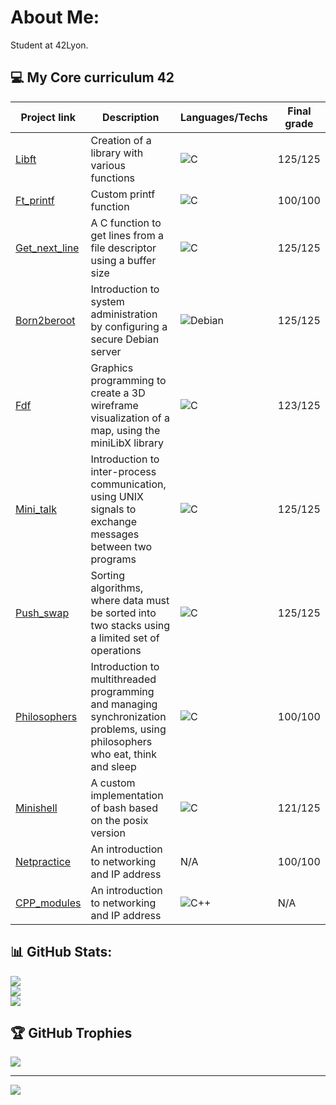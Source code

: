 # About Me:

Student at 42Lyon.

## 💻 My Core curriculum 42

| Project link | Description | Languages/Techs | Final grade |
|-------------|-------------|----------------|------------|
| [Libft](https://github.com/yourusername/Libft) | Creation of a library with various functions | ![C](https://img.shields.io/badge/c-%2300599C.svg?style=for-the-badge&logo=c&logoColor=white) | 125/125 |
| [Ft_printf](https://github.com/yourusername/ft_printf) | Custom printf function | ![C](https://img.shields.io/badge/c-%2300599C.svg?style=for-the-badge&logo=c&logoColor=white) | 100/100 |
| [Get_next_line](https://github.com/yourusername/get_next_line) | A C function to get lines from a file descriptor using a buffer size | ![C](https://img.shields.io/badge/c-%2300599C.svg?style=for-the-badge&logo=c&logoColor=white) | 125/125 |
| [Born2beroot](https://github.com/yourusername/Born2beroot) | Introduction to system administration by configuring a secure Debian server | ![Debian](https://img.shields.io/badge/Debian-D70A53?style=for-the-badge&logo=debian&logoColor=white) | 125/125 |
| [Fdf](https://github.com/yourusername/Fdf) | Graphics programming to create a 3D wireframe visualization of a map, using the miniLibX library | ![C](https://img.shields.io/badge/c-%2300599C.svg?style=for-the-badge&logo=c&logoColor=white) | 123/125 |
| [Mini_talk](https://github.com/yourusername/Mini_talk) | Introduction to inter-process communication, using UNIX signals to exchange messages between two programs | ![C](https://img.shields.io/badge/c-%2300599C.svg?style=for-the-badge&logo=c&logoColor=white) | 125/125 |
| [Push_swap](https://github.com/yourusername/Push_swap) | Sorting algorithms, where data must be sorted into two stacks using a limited set of operations | ![C](https://img.shields.io/badge/c-%2300599C.svg?style=for-the-badge&logo=c&logoColor=white) | 125/125 |
| [Philosophers](https://github.com/yourusername/Philosophers) | Introduction to multithreaded programming and managing synchronization problems, using philosophers who eat, think and sleep | ![C](https://img.shields.io/badge/c-%2300599C.svg?style=for-the-badge&logo=c&logoColor=white) | 100/100 |
| [Minishell](https://github.com/yourusername/Minishell) | A custom implementation of bash based on the posix version | ![C](https://img.shields.io/badge/c-%2300599C.svg?style=for-the-badge&logo=c&logoColor=white) | 121/125 |
| [Netpractice](https://github.com/yourusername/Netpractice) | An introduction to networking and IP address | N/A | 100/100 |
| [CPP_modules](https://github.com/yourusername/CPP_modules) | An introduction to networking and IP address | ![C++](https://img.shields.io/badge/c++-%2300599C.svg?style=for-the-badge&logo=c%2B%2B&logoColor=white) | N/A |

## 📊 GitHub Stats:

![](https://github-readme-stats.vercel.app/api?username=yourusername&theme=dark&hide_border=false&include_all_commits=true&count_private=true)<br/>
![](https://github-readme-streak-stats.herokuapp.com/?user=yourusername&theme=dark&hide_border=false)<br/>
![](https://github-readme-stats.vercel.app/api/top-langs/?username=yourusername&theme=dark&hide_border=false&include_all_commits=true&count_private=true&layout=compact)

## 🏆 GitHub Trophies
![](https://github-profile-trophy.vercel.app/?username=yourusername&theme=radical&no-frame=false&no-bg=true&margin-w=4)

---
[![](https://visitcount.itsvg.in/api?id=yourusername&icon=0&color=0)](https://visitcount.itsvg.in)

<!-- Created with love using GitHub Profile README Generator -->
